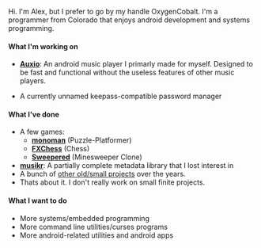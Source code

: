 Hi. I'm Alex, but I prefer to go by my handle OxygenCobalt.
I'm a programmer from Colorado that enjoys android development and systems programming.

#### What I'm working on

- [**Auxio**](https://github.com/OxygenCobalt/Auxio): An android music player I primarly made for myself. Designed to be
fast and functional without the useless features of other music players.

- A currently unnamed keepass-compatible password manager

#### What I've done

- A few games:
  - [**monoman**](https://github.com/OxygenCobalt/monoman) (Puzzle-Platformer)
  - [**FXChess**](https://github.com/OxygenCobalt/FXChess) (Chess)
  - [**Sweepered**](https://github.com/OxygenCobalt/Sweepered) (Minesweeper Clone)
- [**musikr**](https://github.com/OxygenCobalt/musikr): A partially complete metadata library that I lost interest in
- A bunch of [other old/small projects](https://github.com/OxygenCobalt/Project-Archive) over the years.
- Thats about it. I don't really work on small finite projects.

#### What I want to do

- More systems/embedded programming
- More command line utilities/curses programs
- More android-related utilities and android apps
